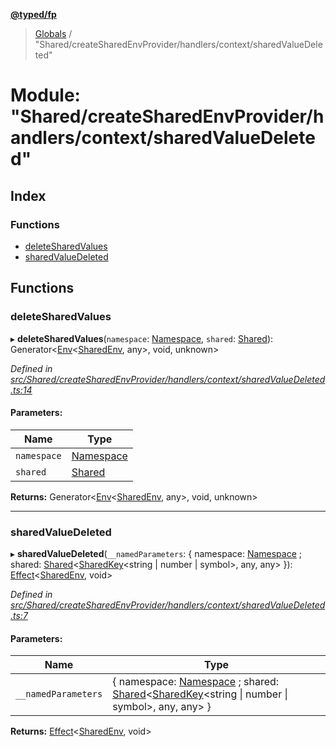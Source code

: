 **[@typed/fp](../README.md)**

> [Globals](../globals.md) / "Shared/createSharedEnvProvider/handlers/context/sharedValueDeleted"

# Module: "Shared/createSharedEnvProvider/handlers/context/sharedValueDeleted"

## Index

### Functions

* [deleteSharedValues](_shared_createsharedenvprovider_handlers_context_sharedvaluedeleted_.md#deletesharedvalues)
* [sharedValueDeleted](_shared_createsharedenvprovider_handlers_context_sharedvaluedeleted_.md#sharedvaluedeleted)

## Functions

### deleteSharedValues

▸ **deleteSharedValues**(`namespace`: [Namespace](_shared_core_model_namespace_.namespace.md), `shared`: [Shared](_shared_core_model_shared_.shared.md)): Generator\<[Env](_effect_effect_.md#env)\<[SharedEnv](../interfaces/_shared_core_services_sharedenv_.sharedenv.md), any>, void, unknown>

*Defined in [src/Shared/createSharedEnvProvider/handlers/context/sharedValueDeleted.ts:14](https://github.com/TylorS/typed-fp/blob/8639976/src/Shared/createSharedEnvProvider/handlers/context/sharedValueDeleted.ts#L14)*

#### Parameters:

Name | Type |
------ | ------ |
`namespace` | [Namespace](_shared_core_model_namespace_.namespace.md) |
`shared` | [Shared](_shared_core_model_shared_.shared.md) |

**Returns:** Generator\<[Env](_effect_effect_.md#env)\<[SharedEnv](../interfaces/_shared_core_services_sharedenv_.sharedenv.md), any>, void, unknown>

___

### sharedValueDeleted

▸ **sharedValueDeleted**(`__namedParameters`: { namespace: [Namespace](_shared_core_model_namespace_.namespace.md) ; shared: [Shared](_shared_core_model_shared_.shared.md)\<[SharedKey](_shared_core_model_sharedkey_.sharedkey.md)\<string \| number \| symbol>, any, any>  }): [Effect](_effect_effect_.effect.md)\<[SharedEnv](../interfaces/_shared_core_services_sharedenv_.sharedenv.md), void>

*Defined in [src/Shared/createSharedEnvProvider/handlers/context/sharedValueDeleted.ts:7](https://github.com/TylorS/typed-fp/blob/8639976/src/Shared/createSharedEnvProvider/handlers/context/sharedValueDeleted.ts#L7)*

#### Parameters:

Name | Type |
------ | ------ |
`__namedParameters` | { namespace: [Namespace](_shared_core_model_namespace_.namespace.md) ; shared: [Shared](_shared_core_model_shared_.shared.md)\<[SharedKey](_shared_core_model_sharedkey_.sharedkey.md)\<string \| number \| symbol>, any, any>  } |

**Returns:** [Effect](_effect_effect_.effect.md)\<[SharedEnv](../interfaces/_shared_core_services_sharedenv_.sharedenv.md), void>
